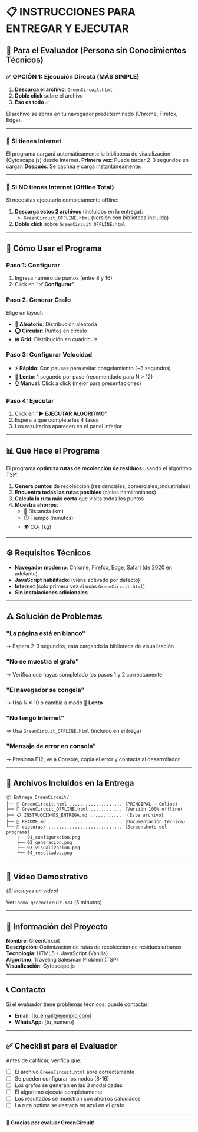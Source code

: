 # 📋 INSTRUCCIONES PARA ENTREGAR Y EJECUTAR

## 🎯 Para el Evaluador (Persona sin Conocimientos Técnicos)

### ✅ OPCIÓN 1: Ejecución Directa (MÁS SIMPLE)

1. **Descarga el archivo**: `GreenCircuit.html`
2. **Doble click** sobre el archivo
3. **Eso es todo** ✅

El archivo se abrirá en tu navegador predeterminado (Chrome, Firefox, Edge).

---

### 📡 Si tienes Internet

El programa cargará automáticamente la biblioteca de visualización (Cytoscape.js) desde Internet.
**Primera vez**: Puede tardar 2-3 segundos en cargar.
**Después**: Se cachea y carga instantáneamente.

---

### 🔌 Si NO tienes Internet (Offline Total)

Si necesitas ejecutarlo completamente offline:

1. **Descarga estos 2 archivos** (incluidos en la entrega):
   - `GreenCircuit_OFFLINE.html` (versión con biblioteca incluida)
2. **Doble click** sobre `GreenCircuit_OFFLINE.html`

---

## 🚀 Cómo Usar el Programa

### Paso 1: Configurar

1. Ingresa número de puntos (entre 8 y 16)
2. Click en **"✅ Configurar"**

### Paso 2: Generar Grafo

Elige un layout:

- **🎲 Aleatorio**: Distribución aleatoria
- **⭕ Circular**: Puntos en círculo
- **⊞ Grid**: Distribución en cuadrícula

### Paso 3: Configurar Velocidad

- **⚡ Rápido**: Con pausas para evitar congelamiento (~3 segundos)
- **🐢 Lento**: 1 segundo por paso (recomendado para N > 12)
- **👆 Manual**: Click a click (mejor para presentaciones)

### Paso 4: Ejecutar

1. Click en **"▶️ EJECUTAR ALGORITMO"**
2. Espera a que complete las 4 fases
3. Los resultados aparecen en el panel inferior

---

## 📊 Qué Hace el Programa

El programa **optimiza rutas de recolección de residuos** usando el algoritmo TSP:

1. **Genera puntos** de recolección (residenciales, comerciales, industriales)
2. **Encuentra todas las rutas posibles** (ciclos hamiltonianos)
3. **Calcula la ruta más corta** que visita todos los puntos
4. **Muestra ahorros**:
   - 📏 Distancia (km)
   - ⏱️ Tiempo (minutos)
   - 🌍 CO₂ (kg)

---

## ⚙️ Requisitos Técnicos

- **Navegador moderno**: Chrome, Firefox, Edge, Safari (de 2020 en adelante)
- **JavaScript habilitado**: (viene activado por defecto)
- **Internet** (solo primera vez si usas `GreenCircuit.html`)
- **Sin instalaciones adicionales**

---

## ⚠️ Solución de Problemas

### "La página está en blanco"

→ Espera 2-3 segundos, está cargando la biblioteca de visualización

### "No se muestra el grafo"

→ Verifica que hayas completado los pasos 1 y 2 correctamente

### "El navegador se congela"

→ Usa N ≤ 10 o cambia a modo **🐢 Lento**

### "No tengo Internet"

→ Usa `GreenCircuit_OFFLINE.html` (incluido en entrega)

### "Mensaje de error en consola"

→ Presiona F12, ve a Console, copia el error y contacta al desarrollador

---

## 📁 Archivos Incluidos en la Entrega

```
📦 Entrega_GreenCircuit/
├── 📄 GreenCircuit.html .................... (PRINCIPAL - Online)
├── 📄 GreenCircuit_OFFLINE.html ............ (Versión 100% offline)
├── 📋 INSTRUCCIONES_ENTREGA.md ............. (Este archivo)
├── 📖 README.md ............................ (Documentación técnica)
└── 📸 capturas/ ............................ (Screenshots del programa)
    ├── 01_configuracion.png
    ├── 02_generacion.png
    ├── 03_visualizacion.png
    └── 04_resultados.png
```

---

## 🎥 Video Demostrativo

_(Si incluyes un video)_

Ver: `demo_greencircuit.mp4` (5 minutos)

---

## 👥 Información del Proyecto

**Nombre**: GreenCircuit  
**Descripción**: Optimización de rutas de recolección de residuos urbanos  
**Tecnología**: HTML5 + JavaScript (Vanilla)  
**Algoritmo**: Traveling Salesman Problem (TSP)  
**Visualización**: Cytoscape.js

---

## 📞 Contacto

Si el evaluador tiene problemas técnicos, puede contactar:

- **Email**: [tu_email@ejemplo.com]
- **WhatsApp**: [tu_numero]

---

## ✅ Checklist para el Evaluador

Antes de calificar, verifica que:

- [ ] El archivo `GreenCircuit.html` abre correctamente
- [ ] Se pueden configurar los nodos (8-16)
- [ ] Los grafos se generan en las 3 modalidades
- [ ] El algoritmo ejecuta completamente
- [ ] Los resultados se muestran con ahorros calculados
- [ ] La ruta óptima se destaca en azul en el grafo

---

**🌱 Gracias por evaluar GreenCircuit!**

